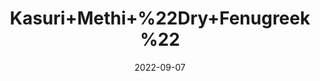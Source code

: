 ---
title: 'Kasuri+Methi+%22Dry+Fenugreek%22'
date: '2022-09-07' 
metatag: '' 
inventory: '0' 
draft: false 
# meta description 
shortDescripton: ''
description: 'Herb'
longdescription: ''
featured: True
# product Price
price: '50.0'
# Product Short Description
shortDescription: ''
productID: '0AA5BBB8-F523-ED11-9968-005056B3A416'
type: 'products'
category: 'Herb' 
thumnailproduct: 'https://aminsaddiquidawakhana.eralive.net/images/products/0AA5BBB8-F523-ED11-9968-005056B3A4161.png' 
images:
  - image: 'images/products/0AA5BBB8-F523-ED11-9968-005056B3A4161.png'  
Variants:
---